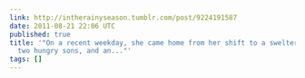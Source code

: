```yaml
---
link: http://intherainyseason.tumblr.com/post/9224191587
date: 2011-08-21 22:06 UTC
published: true
title: '"On a recent weekday, she came home from her shift to a sweltering apartment,
  two hungry sons, and an..."'
tags: []
---
```



